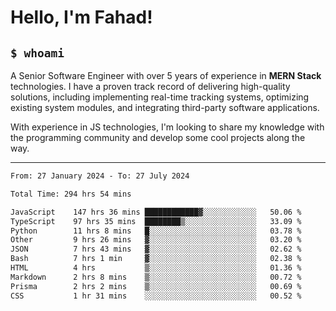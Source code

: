 <h1>Hello, I'm Fahad!</h1>

<h2><code>$ whoami</code></h2>

A Senior Software Engineer with over 5 years of experience in **MERN Stack** technologies. I have a proven track record of delivering high-quality solutions, including implementing real-time tracking systems, optimizing existing system modules, and integrating third-party software applications.

With experience in JS technologies, I'm looking to share my knowledge with the programming community and develop some cool projects along the way.

---

<!--START_SECTION:waka-->

```txt
From: 27 January 2024 - To: 27 July 2024

Total Time: 294 hrs 54 mins

JavaScript    147 hrs 36 mins ████████████▓░░░░░░░░░░░░   50.06 %
TypeScript    97 hrs 35 mins  ████████▒░░░░░░░░░░░░░░░░   33.09 %
Python        11 hrs 8 mins   █░░░░░░░░░░░░░░░░░░░░░░░░   03.78 %
Other         9 hrs 26 mins   ▓░░░░░░░░░░░░░░░░░░░░░░░░   03.20 %
JSON          7 hrs 43 mins   ▓░░░░░░░░░░░░░░░░░░░░░░░░   02.62 %
Bash          7 hrs 1 min     ▓░░░░░░░░░░░░░░░░░░░░░░░░   02.38 %
HTML          4 hrs           ▒░░░░░░░░░░░░░░░░░░░░░░░░   01.36 %
Markdown      2 hrs 8 mins    ▒░░░░░░░░░░░░░░░░░░░░░░░░   00.72 %
Prisma        2 hrs 2 mins    ▒░░░░░░░░░░░░░░░░░░░░░░░░   00.69 %
CSS           1 hr 31 mins    ░░░░░░░░░░░░░░░░░░░░░░░░░   00.52 %
```

<!--END_SECTION:waka-->

<!--
**heyFahad/heyFahad** is a ✨ _special_ ✨ repository because its `README.md` (this file) appears on your GitHub profile.

Here are some ideas to get you started:

- 🔭 I’m currently working on ...
- 🌱 I’m currently learning ...
- 👯 I’m looking to collaborate on ...
- 🤔 I’m looking for help with ...
- 💬 Ask me about ...
- 📫 How to reach me: ...
- 😄 Pronouns: ...
- ⚡ Fun fact: ...
-->
